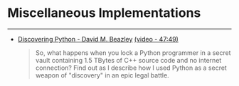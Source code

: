 Miscellaneous Implementations
=============================
---


* [Discovering Python - David M. Beazley](https://speakerdeck.com/pycon2014/discovering-python-by-david-beazley) [(video - 47:49)](https://www.youtube.com/watch?v=RZ4Sn-Y7AP8)
	> So, what happens when you lock a Python programmer in a secret vault containing 1.5 TBytes of C++ source code and no internet connection? Find out as I describe how I used Python as a secret weapon of "discovery" in an epic legal battle.
